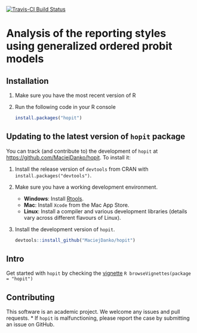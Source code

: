 
[![Travis-CI Build
Status](https://travis-ci.org/MaciejDanko/hopit.svg?branch=master)](https://travis-ci.org/MaciejDanko/hopit)

# Analysis of the reporting styles using generalized ordered probit models

## Installation

1.  Make sure you have the most recent version of R

2.  Run the following code in your R console
    
    ``` r
    install.packages("hopit")
    ```

## Updating to the latest version of `hopit` package

You can track (and contribute to) the development of `hopit` at
<https://github.com/MaciejDanko/hopit>. To install it:

1.  Install the release version of `devtools` from CRAN with
    `install.packages("devtools")`.

2.  Make sure you have a working development environment.
    
      - **Windows**: Install
        [Rtools](https://CRAN.R-project.org/bin/windows/Rtools/).
      - **Mac**: Install `Xcode` from the Mac App Store.
      - **Linux**: Install a compiler and various development libraries
        (details vary across different flavours of Linux).

3.  Install the development version of `hopit`.
    
    ``` r
    devtools::install_github("MaciejDanko/hopit")
    ```

## Intro

Get started with `hopit` by checking the
[vignette](https://github.com/MaciejDanko/hopit/tree/master/inst/doc/vignette.pdf)
`R browseVignettes(package = "hopit")`

## Contributing

This software is an academic project. We welcome any issues and pull
requests. \* If `hopit` is malfunctioning, please report the case by
submitting an issue on GitHub.
